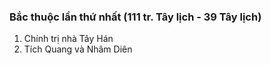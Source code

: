 ### Bắc thuộc lần thứ nhất (111 tr. Tây lịch - 39 Tây lịch)

1. Chính trị nhà Tây Hán
2. Tích Quang và Nhâm Diên
